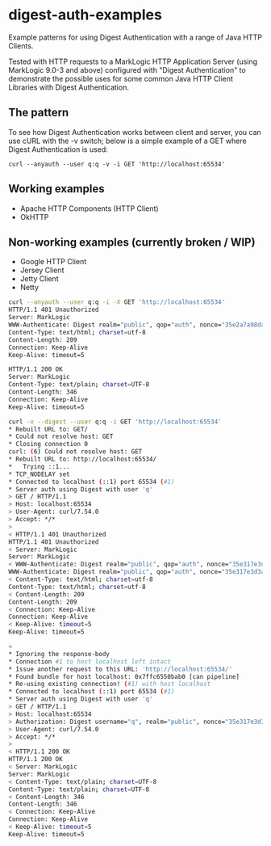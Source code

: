 # digest-auth-examples

Example patterns for using Digest Authentication with a range of Java HTTP Clients.

Tested with HTTP requests to a MarkLogic HTTP Application Server (using MarkLogic 9.0-3 and above) configured with "Digest Authentication" to demonstrate the possible uses for some common Java HTTP Client Libraries with Digest Authentication.

## The pattern

To see how Digest Authentication works between client and server, you can use cURL with the -v switch; below is a simple example of a GET where Digest Authentication is used:

```
curl --anyauth --user q:q -v -i GET 'http://localhost:65534'
```

## Working examples

- Apache HTTP Components (HTTP Client)
- OkHTTP

## Non-working examples (currently broken / WIP)

- Google HTTP Client
- Jersey Client
- Jetty Client
- Netty


```bash
curl --anyauth --user q:q -i -X GET 'http://localhost:65534'
HTTP/1.1 401 Unauthorized
Server: MarkLogic
WWW-Authenticate: Digest realm="public", qop="auth", nonce="35e2a7a98da338:IZsXr6ZTryi4ct7ZtWMC7g==", opaque="23928c8c7e58e1ea"
Content-Type: text/html; charset=utf-8
Content-Length: 209
Connection: Keep-Alive
Keep-Alive: timeout=5

HTTP/1.1 200 OK
Server: MarkLogic
Content-Type: text/plain; charset=UTF-8
Content-Length: 346
Connection: Keep-Alive
Keep-Alive: timeout=5
```

```bash
curl -v --digest --user q:q -i GET 'http://localhost:65534'
* Rebuilt URL to: GET/
* Could not resolve host: GET
* Closing connection 0
curl: (6) Could not resolve host: GET
* Rebuilt URL to: http://localhost:65534/
*   Trying ::1...
* TCP_NODELAY set
* Connected to localhost (::1) port 65534 (#1)
* Server auth using Digest with user 'q'
> GET / HTTP/1.1
> Host: localhost:65534
> User-Agent: curl/7.54.0
> Accept: */*
>
< HTTP/1.1 401 Unauthorized
HTTP/1.1 401 Unauthorized
< Server: MarkLogic
Server: MarkLogic
< WWW-Authenticate: Digest realm="public", qop="auth", nonce="35e317e3d3a360:1iw2tpWDYJy6dL+tsV+V9g==", opaque="ade472824b98adc8"
WWW-Authenticate: Digest realm="public", qop="auth", nonce="35e317e3d3a360:1iw2tpWDYJy6dL+tsV+V9g==", opaque="ade472824b98adc8"
< Content-Type: text/html; charset=utf-8
Content-Type: text/html; charset=utf-8
< Content-Length: 209
Content-Length: 209
< Connection: Keep-Alive
Connection: Keep-Alive
< Keep-Alive: timeout=5
Keep-Alive: timeout=5

<
* Ignoring the response-body
* Connection #1 to host localhost left intact
* Issue another request to this URL: 'http://localhost:65534/'
* Found bundle for host localhost: 0x7ffc6550bab0 [can pipeline]
* Re-using existing connection! (#1) with host localhost
* Connected to localhost (::1) port 65534 (#1)
* Server auth using Digest with user 'q'
> GET / HTTP/1.1
> Host: localhost:65534
> Authorization: Digest username="q", realm="public", nonce="35e317e3d3a360:1iw2tpWDYJy6dL+tsV+V9g==", uri="/", cnonce="YzIwOTU5YzJmMGJjMTA0NGMxN2YyY2FlY2QzZjBiZjM=", nc=00000001, qop=auth, response="1e1e38d7a1550ec894a77df772b2f8be", opaque="ade472824b98adc8"
> User-Agent: curl/7.54.0
> Accept: */*
>
< HTTP/1.1 200 OK
HTTP/1.1 200 OK
< Server: MarkLogic
Server: MarkLogic
< Content-Type: text/plain; charset=UTF-8
Content-Type: text/plain; charset=UTF-8
< Content-Length: 346
Content-Length: 346
< Connection: Keep-Alive
Connection: Keep-Alive
< Keep-Alive: timeout=5
Keep-Alive: timeout=5

```